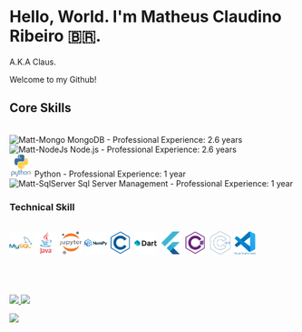 # Hello, World. I'm Matheus Claudino Ribeiro 🇧🇷.
A.K.A Claus.

Welcome to my Github!

## Core Skills
<div style="display: inline_block"><br>
  <img allign="center" alt="Matt-Mongo" heihgt="30" width="40" src="https://cdn.jsdelivr.net/gh/devicons/devicon/icons/mongodb/mongodb-original-wordmark.svg"/> 
  MongoDB - Professional Experience: 2.6 years <br>
  <img allign="center" alt="Matt-NodeJs" heihgt="30" width="40" src="https://cdn.jsdelivr.net/gh/devicons/devicon/icons/nodejs/nodejs-original.svg"/>
  Node.js - Professional Experience: 2.6 years <br>
  <img allign="center" alt="Matt-Py" heihgt="30" width="40" src="https://raw.githubusercontent.com/devicons/devicon/master/icons/python/python-original-wordmark.svg"/>
  Python - Professional Experience: 1 year <br>
  <img allign="center" alt="Matt-SqlServer" heihgt="30" width="40" src="https://cdn.jsdelivr.net/gh/devicons/devicon@latest/icons/microsoftsqlserver/microsoftsqlserver-original.svg"/>
  Sql Server Management - Professional Experience: 1 year <br>
          
          
### Technical Skill
<div style="display: inline_block"><br>
  <img allign="center" alt="Matt-MySql" heihgt="30" width="40" src="https://raw.githubusercontent.com/devicons/devicon/master/icons/mysql/mysql-original-wordmark.svg"/>
  <img allign="center" alt="Matt-Java" heihgt="30" width="40" src="https://raw.githubusercontent.com/devicons/devicon/master/icons/java/java-original-wordmark.svg"/>
  <img allign="center" alt="Matt-Jupiter" heihgt="30" width="40" src="https://raw.githubusercontent.com/devicons/devicon/master/icons/jupyter/jupyter-original-wordmark.svg"/>
  <img allign="center" alt="Matt-Numpy" heihgt="30" width="40" src="https://raw.githubusercontent.com/devicons/devicon/master/icons/numpy/numpy-original-wordmark.svg"/>
  <img allign="center" alt="Matt-C" heihgt="30" width="40" src="https://raw.githubusercontent.com/devicons/devicon/master/icons/c/c-line.svg"/>
  <img allign="center" alt="Matt-Dart" heihgt="30" width="40" src="https://raw.githubusercontent.com/devicons/devicon/master/icons/dart/dart-original-wordmark.svg"/>
  <img allign="center" alt="Matt-Flutter" heihgt="30" width="40" src="https://raw.githubusercontent.com/devicons/devicon/master/icons/flutter/flutter-original.svg"/>
  <img allign="center" alt="Matt-VsCode" heihgt="30" width="40" src="https://raw.githubusercontent.com/devicons/devicon/master/icons/csharp/csharp-line.svg"/>
  <img allign="center" alt="Matt-VsCode" heihgt="30" width="40" src="https://raw.githubusercontent.com/devicons/devicon/master/icons/cplusplus/cplusplus-line.svg"/>
  <img allign="center" alt="Matt-VsCode" heihgt="30" width="40" src="https://raw.githubusercontent.com/devicons/devicon/master/icons/vscode/vscode-original-wordmark.svg"/>
</div><br><br>
   
</div><br><br>

<div>
  <a href = "https://github.com/Macribeiro">
  <img height="180em" src="https://github-readme-stats.vercel.app/api?username=Macribeiro&show_icons=false&theme=tokyonight"/>
  <img height="180em" src="https://github-readme-stats.vercel.app/api/top-langs/?username=Macribeiro&layout=compact&theme=tokyonight"/>
</div>


![](https://thumbs.gfycat.com/CloseHarshArawana-size_restricted.gif)
